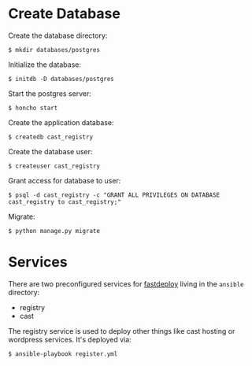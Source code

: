 # Create Database

Create the database directory:

```shell
$ mkdir databases/postgres
```

Initialize the database:

```shell
$ initdb -D databases/postgres
```

Start the postgres server:

```shell
$ honcho start
```

Create the application database:

```shell
$ createdb cast_registry
```

Create the database user:

```shell
$ createuser cast_registry
```

Grant access for database to user:

```shell
$ psql -d cast_registry -c "GRANT ALL PRIVILEGES ON DATABASE cast_registry to cast_registry;"
```

Migrate:

```shell
$ python manage.py migrate
```

# Services

There are two preconfigured services for [fastdeploy](https://github.com/ephes/fastdeploy)
living in the `ansible` directory:
- registry
- cast

The registry service is used to deploy other things like cast hosting or wordpress services.
It's deployed via:
```
$ ansible-playbook register.yml
```
